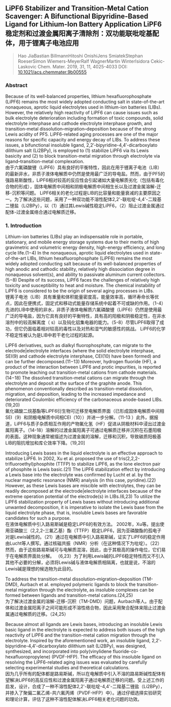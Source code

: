 ## LiPF6 Stabilizer and Transition-Metal Cation Scavenger: A Bifunctional Bipyridine-Based Ligand for Lithium-Ion Battery Application  LiPF6稳定剂和过渡金属阳离子清除剂：双功能联吡啶基配体，用于锂离子电池应用

> Hao JiaBastian BillmannHitoshi OnishiJens SmiatekStephan RoeserSimon Wiemers-MeyerRalf WagnerMartin WinterIsidora Cekic-Laskovic
> Chem. Mater. 2019, 31, 11, 4025-4033
> DOI: [10.1021/acs.chemmater.9b00555](https://doi.org/10.1021/acs.chemmater.9b00555)

### Abstract
Because of its well-balanced properties, lithium hexafluorophosphate (LiPF6) remains the most widely adopted conducting salt in state-of-the-art nonaqueous, aprotic liquid electrolytes used in lithium-ion batteries (LIBs). However, the relatively high reactivity of LiPF6 can cause issues such as bulk electrolyte deterioration including formation of toxic compounds, solid electrolyte interphase and cathode electrolyte interphase growth, and transition-metal dissolution–migration–deposition because of the strong Lewis acidity of PF5. LiPF6-related aging processes are one of the major reasons for specific capacity and energy decay of LIBs. To address these issues, a bifunctional insoluble ligand, 2,2′-bipyridine-4,4′-dicarboxylato dilithium salt (Li2BPy), is employed to (1) stabilize LiPF6 via its Lewis basicity and (2) to block transition-metal migration through electrolyte via ligand–transition-metal complexation.  
由于六氟磷酸锂（LiPF6）具有良好的平衡特性，因此在用于锂离子电池（LIB）的最新非水，非质子液体电解质中仍然是使用最广泛的导电盐。然而，由于PF5的强路易斯酸性，LiPF6相对较高的反应性会引起诸如大量电解质劣化（包括有毒化合物的形成），固体电解质中间相和阴极电解质中间相生长以及过渡金属溶解-迁移-沉积等问题。 LiPF6相关的老化过程是LIB的比容量和能量衰减的主要原因之一。为了解决这些问题，采用了一种双功能不溶性配体2,2'-联吡啶-4,4'-二羧基二锂盐（Li2BPy），以（1）通过其Lewis碱性稳定LiPF6，（2）阻止过渡金属通过配体-过渡金属络合通过电解质迁移。

### 1. Introduction
Lithium-ion batteries (LIBs) play an indispensable role in portable, stationary, and mobile energy storage systems due to their merits of high gravimetric and volumetric energy density, high-energy efficiency, and long cycle life.(1−4) In the nonaqueous, aprotic liquid electrolytes used in state-of-the-art LIBs, lithium hexafluorophosphate (LiPF6) remains the most widely adopted conducting salt because of its well-balanced properties of high anodic and cathodic stability, relatively high dissociation degree in nonaqueous solvent(s), and ability to passivate aluminum current collectors.(5−8) Despite of its success, LiPF6 faces the challenges of relatively high toxicity and susceptibility to heat and moisture. The chemical instability of LiPF6 is considered to be the origin of several aging processes in LIBs.  
锂离子电池（LIB）具​​有重量和体积能量密度高，能量效率高，循环寿命长等优点，因此在便携式，固定式和移动式能量存储系统中起着不可或缺的作用。（1-4）先进的LIB中使用的非水，非质子液体电解质六氟磷酸锂（LiPF6）仍然是使用最广泛的导电盐，因为它具有良好的平衡特性，具有高的阳极和阴极稳定性，在非水溶剂中的较高解离度（ s）以及钝化铝集电器的能力。（5-8）尽管LiPF6取得了成功，但它仍面临着相对较高的毒性以及对热和湿气的敏感性的挑战。 LiPF6的化学不稳定性被认为是LIB中若干老化过程的起源。

LiPF6 derivatives, such as dialkyl fluorophosphate, can migrate to the electrode|electrolyte interfaces (where the solid electrolyte interphase, SEI(9) and cathode electrolyte interphase, CEI(10) have been formed) and can be further decomposed.(11−13) Moreover, hydrogen fluoride (HF), a product of the interaction between LiPF6 and protic impurities, is reported to promote leaching out transition-metal cations from cathode materials.(14−18) The dissolved transition-metal cations can migrate through the electrolyte and deposit at the surface of the graphite anode. This phenomenon conventionally described as transition-metal dissolution, migration, and deposition, leading to the increased impedance and deteriorated Coulombic efficiency of the carbonaceous anode-based LIBs.(19,20)  
氟化磷酸二烷基酯等LiPF6衍生物可迁移至电解质界面（已形成固体电解质中间相SEI（9）和阴极电解质中间相CEI（10））并进一步分解。（11-13 ）此外，据报道，LiPF6与质子杂质相互作用的产物氟化氢（HF）促进从阴极材料中浸出过渡金属阳离子。（14-18）溶解的过渡金属阳离子可通过电解质迁移并沉积在石墨阳极的表面。这种现象通常被描述为过渡金属的溶解，迁移和沉积，导致碳质阳极基LIB的阻抗增加和库仑效率下降。（19,20]

Introducing Lewis bases in the liquid electrolyte is an effective approach to stabilize LiPF6. In 2002, Xu et al. proposed the use of tris(2,2,2-trifluoroethyl)phosphite (TTFP) to stabilize LiPF6, as the lone electron pair of phosphite is Lewis basic.(21) The LiPF6 stabilization effect by introducing a Lewis base into the electrolyte was confirmed by Lucht et al. by the nuclear magnetic resonance (NMR) analysis (in this case, pyridine).(22) However, as these Lewis bases are miscible with electrolytes, they can be readily decomposed at the electrode|electrolyte interfaces because of the extreme operation potential of the electrode(s) in LIBs.(6,23) To utilize the LiPF6 stabilization property of Lewis bases without introducing additional unwanted decomposition, it is imperative to isolate the Lewis base from the liquid electrolyte phase, that is, insoluble Lewis bases are favorable candidates for such a purpose.  
在液体电解质中引入路易斯碱是稳定LiPF6的有效方法。 2002年，Xu等。提出使用亚磷酸三（2,2,2-三氟乙基）酯（TTFP）稳定LiPF6，因为亚磷酸酯的孤电子对是Lewis碱性的。（21）通过在电解质中引入路易斯碱，证实了LiPF6的稳定作用由Lucht等人撰写。通过核磁共振（NMR）分析（在这种情况下为吡啶）。（22）然而，由于这些路易斯碱可与电解质混溶，因此，由于其极高的操作电位，它们易于在电解质界面处分解。 （6,23）为了利用Lewis碱的LiPF6稳定特性而又不引入其他不必要的分解，必须将Lewis碱与液体电解质相隔离，也就是说，不溶的Lewis碱是理想的候选物为此目的。

To address the transition-metal dissolution–migration–deposition (TM-DMD), Aurbach et al. employed polymeric ligands to block the transition-metal migration through the electrolyte, as insoluble complexes can be formed between ligands and transition-metal cations.(24,25)  
为了解决过渡金属的溶解-迁移-沉积（TM-DMD）问题，Aurbach等人。由于配体和过渡金属阳离子之间可能形成不溶性络合物，因此采用聚合配体来阻止过渡金属通过电解质的迁移。（24,25）

Because almost all ligands are Lewis bases, introducing an insoluble Lewis basic ligand in the electrolyte is expected to address both issues of the high reactivity of LiPF6 and the transition-metal cation migration through the electrolyte. Inspired by the aforementioned work, an insoluble ligand, 2,2′-bipyridine-4,4′-dicarboxylato dilithium salt (Li2BPy), was designed, synthesized, and incorporated into poly(vinylidene fluoride-co-hexafluoropropylene) (PVDF-HFP). The efficacy of this insoluble ligand on resolving the LiPF6-related aging issues was evaluated by carefully selecting experimental studies and theoretical calculations.  
因为几乎所有的配体都是路易斯碱，所以在电解质中引入不溶的路易斯碱性配体有望解决LiPF6的高反应性和过渡金属阳离子通过电解质迁移的问题。受上述工作的启发，设计，合成了一种不溶性配体2,2'-联吡啶-4,4'-二羧基二锂盐（Li2BPy），并掺入了聚偏二氟乙烯-共六氟丙烯（PVDF-HFP）中）。通过仔细选择实验研究和理论计算，评估了这种不溶性配体解决LiPF6相关老化问题的功效。